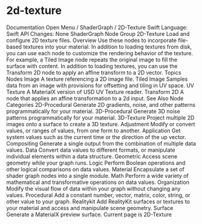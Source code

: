 # 2d-texture
 Documentation 
 Open Menu 
/
 ShaderGraph 
/
 2D-Texture 
Swift
Language: 
Swift
 API Changes: 
None
ShaderGraph Node Group
2D-Texture
Load and configure 2D texture files.
Overview
Use these nodes to incorporate file-based textures into your material. In addition to loading textures from disk, you can use each node to customize the rendering behavior of the texture.
For example, a Tiled Image node repeats the original image to fill the surface with content. In addition to loading textures, you can use the Transform 2D node to apply an affine transform to a 2D vector.
Topics
Nodes
Image
A texture referencing a 2D image file.
Tiled Image
Samples data from an image with provisions for offsetting and tiling in UV space.
UV Texture
A MaterialX version of USD UV Texture reader.
Transform 2D
A node that applies an affine transformation to a 2d input.
See Also
Node Categories
2D-Procedural
Generate 2D gradients, noise, and other patterns programmatically for your material.
3D-Procedural
Generate 3D noise patterns programmatically for your material.
3D-Texture
Project multiple 2D images onto a surface to create a 3D texture.
Adjustment
Modify or convert values, or ranges of values, from one form to another.
Application
Get system values such as the current time or the direction of the up vector.
Compositing
Generate a single output from the combination of multiple data values.
Data
Convert data values to different formats, or manipulate individual elements within a data structure.
Geometric
Access scene geometry while your graph runs.
Logic
Perform Boolean operations and other logical comparisons on data values.
Material
Encapsulate a set of shader graph nodes into a single module.
Math
Perform a wide variety of mathematical and transformative operations on data values.
Organization
Modify the visual flow of data within your graph without changing any values.
Procedural
Add a constant number, vector, matrix, color, string, or other value to your graph.
Realitykit
Add RealityKit surfaces or textures to your material and access and manipulate scene geometry.
Surface
Generate a MaterialX preview surface.
 Current page is 2D-Texture 